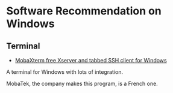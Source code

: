 # Software Recommendation on Windows

## Terminal

* [MobaXterm free Xserver and tabbed SSH client for Windows](http://mobaxterm.mobatek.net/)

A terminal for Windows with lots of integration.

MobaTek, the company makes this program, is a French one.


